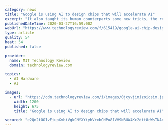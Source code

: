 ```yaml
---
category: news
title: "Google is using AI to design chips that will accelerate AI"
excerpt: "It also taught its human counterparts some new tricks, the researchers said. Production line: Throughout the field's history, progress in AI has been tightly interlinked with progress in chip design. The hope is this algorithm will speed up the chip design process and lead to a new generation of improved architectures, in turn accelerating AI ..."
publishedDateTime: 2020-03-27T16:59:00Z
webUrl: "https://www.technologyreview.com/f/615419/google-ai-chip-design-reinforcement-learning/"
type: article
quality: 54
heat: 54
published: false

provider:
  name: MIT Technology Review
  domain: technologyreview.com

topics:
  - AI Hardware
  - AI

images:
  - url: "https://cdn.technologyreview.com/i/images/0jcyvjimizoicsim.jpg?sw=1200&cx=0&cy=302&cw=1200&ch=675"
    width: 1200
    height: 675
    title: "Google is using AI to design chips that will accelerate AI"

secured: "e2Qn2tOOIvEiupXvbiVgkCNYXYiyhV+xbCNPu81VV9N3UW4Kc2dtt8cWsTNAnymeoMb6OEQtr/iQWYuKtYx7Op86+f/NNA191fFMYAeoicrYqz3W1W06QOffMLG3lnpoj9jbz/Vt0viNcCUT5QJTjJdBf5jAoNPD9FwYxRdwGT5WJWGav8WV3uQgyCtXa6XtsYex/vPkDf3t8EUYlG3d9U7v7UEldQN0d/u389OH8U//FLJka39ahJI9gKNx3pqYC46KS+7eamzxv9pS5JGroXoOp8Bg92OES5ZYZFeNn02h498sKvCJoGMxDMi3t77/WsCkve+oKlF7B2rvXl4zMzP6fd+VkVI0j1Bq1b53jXXEnj6oHjwNjteHbwZPXMUc7AiD7NbnGx3pYYP6yOo5Vm+MJEG+uOMskw0iltRDEZKI5xt0lFqgYdgKk/ici95JgDnvMgPcxxwzjwHqaq+I1WBihIyTvY6sVCfrauFRxwg=;EbylcWOe8spXQwO6llD6SQ=="
---
```


